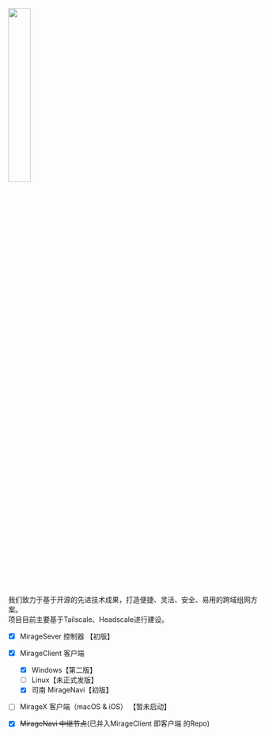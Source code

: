 
<img src="https://user-images.githubusercontent.com/7601383/222609359-d1eaf48f-6af6-4069-9608-089d2ffc852f.png" width="30%" height="30%"/>     
   
我们致力于基于开源的先进技术成果，打造便捷、灵活、安全、易用的跨域组网方案。   
项目目前主要基于Tailscale、Headscale进行建设。   
   
- [x] MirageSever 控制器   【初版】   
- [x] MirageClient 客户端
   - [x] Windows【第二版】
   - [ ] Linux【未正式发版】 
   - [x] 司南 MirageNavi【初版】       
- [ ] MirageX 客户端（macOS & iOS） 【暂未启动】   
- [x] ~~MirageNavi 中继节点~~(已并入MirageClient 即客户端 的Repo)
   
